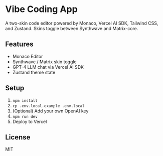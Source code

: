 # Vibe Coding App

A two-skin code editor powered by Monaco, Vercel AI SDK, Tailwind CSS, and Zustand. Skins toggle between Synthwave and Matrix-core.

## Features
- Monaco Editor
- Synthwave / Matrix skin toggle
- GPT-4 LLM chat via Vercel AI SDK
- Zustand theme state

## Setup

1. `npm install`
2. `cp .env.local.example .env.local`
3. (Optional) Add your own OpenAI key
4. `npm run dev`
5. Deploy to Vercel

## License
MIT